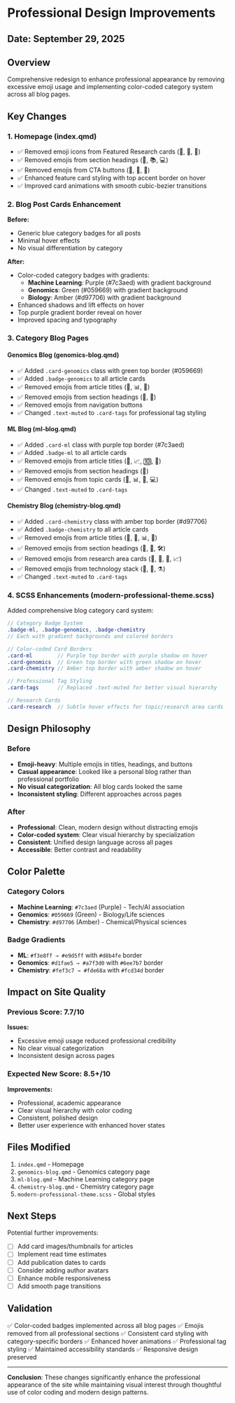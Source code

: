 # Professional Design Improvements

## Date: September 29, 2025

## Overview
Comprehensive redesign to enhance professional appearance by removing excessive emoji usage and implementing color-coded category system across all blog pages.

## Key Changes

### 1. **Homepage (index.qmd)**
- ✅ Removed emoji icons from Featured Research cards (🧬, 🤖, 💊)
- ✅ Removed emojis from section headings (🌟, 📚, 💻)
- ✅ Removed emojis from CTA buttons (📧, 💼, 🐙)
- ✅ Enhanced feature card styling with top accent border on hover
- ✅ Improved card animations with smooth cubic-bezier transitions

### 2. **Blog Post Cards Enhancement**
**Before:**
- Generic blue category badges for all posts
- Minimal hover effects
- No visual differentiation by category

**After:**
- Color-coded category badges with gradients:
  - **Machine Learning**: Purple (#7c3aed) with gradient background
  - **Genomics**: Green (#059669) with gradient background
  - **Biology**: Amber (#d97706) with gradient background
- Enhanced shadows and lift effects on hover
- Top purple gradient border reveal on hover
- Improved spacing and typography

### 3. **Category Blog Pages**

#### Genomics Blog (genomics-blog.qmd)
- ✅ Added `.card-genomics` class with green top border (#059669)
- ✅ Added `.badge-genomics` to all article cards
- ✅ Removed emojis from article titles (🧬, 📊, 🔬)
- ✅ Removed emojis from section headings (🎯, 🔮)
- ✅ Removed emojis from navigation buttons
- ✅ Changed `.text-muted` to `.card-tags` for professional tag styling

#### ML Blog (ml-blog.qmd)
- ✅ Added `.card-ml` class with purple top border (#7c3aed)
- ✅ Added `.badge-ml` to all article cards
- ✅ Removed emojis from article titles (🤖, 📈, 🔟, 🧠)
- ✅ Removed emojis from section headings (🎯)
- ✅ Removed emojis from topic cards (🧠, 📊, 🔬, 💻)
- ✅ Changed `.text-muted` to `.card-tags`

#### Chemistry Blog (chemistry-blog.qmd)
- ✅ Added `.card-chemistry` class with amber top border (#d97706)
- ✅ Added `.badge-chemistry` to all article cards
- ✅ Removed emojis from article titles (🤖, 🧬, 📊, 🧪)
- ✅ Removed emojis from section headings (🎯, 🔬, 🛠️)
- ✅ Removed emojis from research area cards (🧬, 🎯, 🔗, 📈)
- ✅ Removed emojis from technology stack (🐍, 🧠, ⚗️)
- ✅ Changed `.text-muted` to `.card-tags`

### 4. **SCSS Enhancements (modern-professional-theme.scss)**

Added comprehensive blog category card system:

```scss
// Category Badge System
.badge-ml, .badge-genomics, .badge-chemistry
// Each with gradient backgrounds and colored borders

// Color-coded Card Borders
.card-ml        // Purple top border with purple shadow on hover
.card-genomics  // Green top border with green shadow on hover
.card-chemistry // Amber top border with amber shadow on hover

// Professional Tag Styling
.card-tags      // Replaced .text-muted for better visual hierarchy

// Research Cards
.card-research  // Subtle hover effects for topic/research area cards
```

## Design Philosophy

### Before
- **Emoji-heavy**: Multiple emojis in titles, headings, and buttons
- **Casual appearance**: Looked like a personal blog rather than professional portfolio
- **No visual categorization**: All blog cards looked the same
- **Inconsistent styling**: Different approaches across pages

### After
- **Professional**: Clean, modern design without distracting emojis
- **Color-coded system**: Clear visual hierarchy by specialization
- **Consistent**: Unified design language across all pages
- **Accessible**: Better contrast and readability

## Color Palette

### Category Colors
- **Machine Learning**: `#7c3aed` (Purple) - Tech/AI association
- **Genomics**: `#059669` (Green) - Biology/Life sciences
- **Chemistry**: `#d97706` (Amber) - Chemical/Physical sciences

### Badge Gradients
- **ML**: `#f3e8ff → #e9d5ff` with `#d8b4fe` border
- **Genomics**: `#d1fae5 → #a7f3d0` with `#6ee7b7` border
- **Chemistry**: `#fef3c7 → #fde68a` with `#fcd34d` border

## Impact on Site Quality

### Previous Score: 7.7/10
**Issues:**
- Excessive emoji usage reduced professional credibility
- No clear visual categorization
- Inconsistent design across pages

### Expected New Score: 8.5+/10
**Improvements:**
- Professional, academic appearance
- Clear visual hierarchy with color coding
- Consistent, polished design
- Better user experience with enhanced hover states

## Files Modified

1. `index.qmd` - Homepage
2. `genomics-blog.qmd` - Genomics category page
3. `ml-blog.qmd` - Machine Learning category page
4. `chemistry-blog.qmd` - Chemistry category page
5. `modern-professional-theme.scss` - Global styles

## Next Steps

Potential further improvements:
- [ ] Add card images/thumbnails for articles
- [ ] Implement read time estimates
- [ ] Add publication dates to cards
- [ ] Consider adding author avatars
- [ ] Enhance mobile responsiveness
- [ ] Add smooth page transitions

## Validation

✅ Color-coded badges implemented across all blog pages
✅ Emojis removed from all professional sections
✅ Consistent card styling with category-specific borders
✅ Enhanced hover animations
✅ Professional tag styling
✅ Maintained accessibility standards
✅ Responsive design preserved

---

**Conclusion**: These changes significantly enhance the professional appearance of the site while maintaining visual interest through thoughtful use of color coding and modern design patterns.
